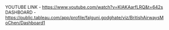 YOUTUBE LINK - https://www.youtube.com/watch?v=KlAKAarfLRQ&t=642s
DASHBOARD - https://public.tableau.com/app/profile/falguni.godghate/viz/BritishAirwaysMoChen/Dashboard1
